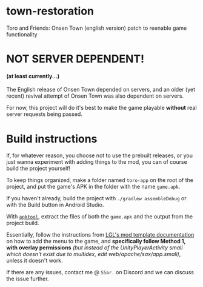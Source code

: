 # town-restoration
Toro and Friends: Onsen Town (english version) patch to reenable game functionality

# NOT SERVER DEPENDENT!
#### (at least currently...)
The English release of Onsen Town depended on servers, and an older (yet recent) revival attempt of Onsen Town was also dependent on servers.

For now, this project will do it's best to make the game playable **without** real server requests being passed.

# Build instructions
If, for whatever reason, you choose not to use the prebuilt releases, or you just wanna experiment with adding things to the mod, you can of course build the project yourself!

To keep things organized, make a folder named `toro-app` on the root of the project, and put the game's APK in the folder with the name `game.apk`.

If you haven't already, build the project with `./gradlew assembleDebug` or with the Build button in Android Studio.

With [`apktool`](https://apktool.org/), extract the files of both the `game.apk` and the output from the project build.

Essentially, follow the instructions from [LGL's mod template documentation](https://github.com/LGLTeam/Android-Mod-Menu/wiki/Making-changes-to-the-APK-(PC)) on how to add the menu to the game, and **specifically follow Method 1, with overlay permissions** *(but instead of the UnityPlayerActivity smali which doesn't exist due to multidex, edit web/apache/sax/app.smali)*, unless it doesn't work.

If there are any issues, contact me @ `55ar.` on Discord and we can discuss the issue further.